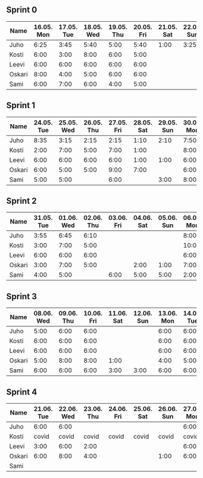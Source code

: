 ## Sprint 0

| Name   | 16.05. Mon | 17.05. Tue | 18.05. Wed | 19.05. Thu | 20.05. Fri | 21.05. Sat | 22.05. Sun | 23.05. Mon | Total |
| ------ | ---------- | ---------- | ---------- | ---------- | ---------- | ---------- | ---------- | ---------- | ----- |
| Juho   | 6:25       | 3:45       | 5:40       | 5:00       | 5:40       | 1:00       | 3:25       | 3:25       | 34:20 |
| Kosti  | 6:00       | 3:00       | 8:00       | 6:00       | 5:00       |            |            | 2:00       | 30:00 |
| Leevi  | 6:00       | 6:00       | 6:00       | 6:00       | 6:00       |            |            | 2:00       | 32:00 |
| Oskari | 8:00       | 4:00       | 5:00       | 6:00       | 6:00       |            |            | 2:00       | 31:00 |
| Sami   | 6:00       | 7:00       | 6:00       | 4:00       | 5:00       |            |            | 4:00       | 32:00 |

## Sprint 1

| Name   | 24.05. Tue | 25.05. Wed | 26.05. Thu | 27.05. Fri | 28.05. Sat | 29.05. Sun | 30.05. Mon | Total |
| ------ | ---------- | ---------- | ---------- | ---------- | ---------- | ---------- | ---------- | ----- |
| Juho   | 8:35       | 3:15       | 2:15       | 2:15       | 1:10       | 2:10       | 7:50       | 27:30 |
| Kosti  | 2:00       | 7:00       | 5:00       | 7:00       | 1:00       |            | 8:00       | 30:00 |
| Leevi  | 6:00       | 6:00       | 6:00       | 6:00       | 1:00       | 1:00       | 6:00       | 32:00 |
| Oskari | 6:00       | 5:00       | 5:00       | 9:00       | 7:00       |            | 6:00       | 38:00 |
| Sami   | 5:00       | 5:00       |            | 6:00       |            | 3:00       | 8:00       | 27:00 |

## Sprint 2

| Name   | 31.05. Tue | 01.06. Wed | 02.06. Thu | 03.06. Fri | 04.06. Sat | 05.06. Sun | 06.06. Mon | 07.06. Tue | Total |
| ------ | ---------- | ---------- | ---------- | ---------- | ---------- | ---------- | ---------- | ---------- | ----- |
| Juho   | 3:55       | 6:45       | 6:10       |            |            |            | 8:00       | 6:00       | 30:50 |
| Kosti  | 3:00       | 7:00       | 5:00       |            |            |            | 10:00      | 8:00       | 33:00 |
| Leevi  | 6:00       | 6:00       | 6:00       |            |            |            | 6:00       | 6:00       | 30:00 |
| Oskari | 3:00       | 7:00       | 5:00       |            | 2:00       | 1:00       | 7:00       | 6:00       | 31:00 |
| Sami   | 4:00       | 5:00       |            | 6:00       | 5:00       | 5:00       | 2:00       | 6:00       | 33:00 |

## Sprint 3

| Name   | 08.06. Wed | 09.06. Thu | 10.06. Fri | 11.06. Sat | 12.06. Sun | 13.06. Mon | 14.06. Tue | 15.06. Wed | 16.06. Thu | 17.06. Fri | 18.06. Sat | 19.06. Sun | 20.06. Mon | Total |
| ------ | ---------- | ---------- | ---------- | ---------- | ---------- | ---------- | ---------- | ---------- | ---------- | ---------- | ---------- | ---------- | ---------- | ----- |
| Juho   | 5:00       | 6:00       | 6:00       |            |            | 6:00       | 6:00       | 6:00       | 6:00       | 6:00       |            |            | 11:00      | 58:00 |
| Kosti  | 6:00       | 6:00       | 6:00       |            |            | 6:00       | 6:00       | 6:00       | 6:00       | 6:00       |            |            | 3:00       | 53:00 |
| Leevi  | 6:00       | 6:00       | 6:00       |            |            | 6:00       | 6:00       | 6:00       | 6:00       | 6:00       |            |            | 6:00       | 54:00 |
| Oskari | 5:00       | 8:00       | 8:00       | 1:00       |            | 4:00       | 5:00       | 5:00       | 6:00       | 5:00       |            | 2:00       | 11:00      | 55:00 |
| Sami   | 6:00       | 6:00       | 6:00       | 3:00       | 3:00       | 6:00       | 6:00       | 6:00       | 6:00       |            |            | 3:00       | 6:00       | 57:00 |

## Sprint 4

| Name   | 21.06. Tue | 22.06. Wed | 23.06. Thu | 24.06. Fri | 25.06. Sat | 26.06. Sun | 27.06. Mon | 28.06. Tue | 29.06. Wed | 30.06. Thu | 01.07. Fri | Total |
| ------ | ---------- | ---------- | ---------- | ---------- | ---------- | ---------- | ---------- | ---------- | ---------- | ---------- | ---------- | ----- |
| Juho   | 6:00       | 6:00       |            |            |            |            | 6:00       | 6:00       | 6:00       | 6:00       | 6:00       | 42:00 |
| Kosti  | covid      | covid      | covid      | covid      | covid      | covid      | covid      | 3:00       |            |            |            |       |
| Leevi  | 3:00       | 6:00       | 2:00       |            |            |            | 6:00       | 6:00       |            |            |            |       |
| Oskari | 6:00       | 8:00       | 4:00       |            |            | 1:00       | 6:00       |            |            |            |            |       |
| Sami   |            |            |            |            |            |            |            |            |            |            |            |       |

